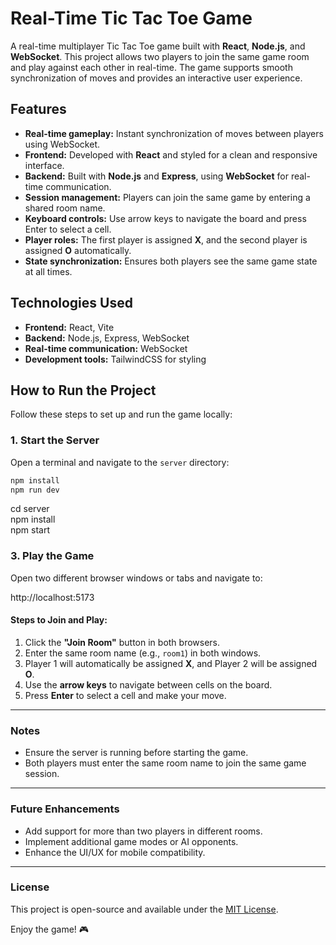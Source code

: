 # Real-Time Tic Tac Toe Game  

A real-time multiplayer Tic Tac Toe game built with **React**, **Node.js**, and **WebSocket**. This project allows two players to join the same game room and play against each other in real-time. The game supports smooth synchronization of moves and provides an interactive user experience.  

## Features  
- **Real-time gameplay:** Instant synchronization of moves between players using WebSocket.  
- **Frontend:** Developed with **React** and styled for a clean and responsive interface.  
- **Backend:** Built with **Node.js** and **Express**, using **WebSocket** for real-time communication.  
- **Session management:** Players can join the same game by entering a shared room name.  
- **Keyboard controls:** Use arrow keys to navigate the board and press Enter to select a cell.  
- **Player roles:** The first player is assigned **X**, and the second player is assigned **O** automatically.  
- **State synchronization:** Ensures both players see the same game state at all times.  

## Technologies Used  
- **Frontend:** React, Vite  
- **Backend:** Node.js, Express, WebSocket  
- **Real-time communication:** WebSocket  
- **Development tools:** TailwindCSS for styling  

## How to Run the Project  

Follow these steps to set up and run the game locally:  

### 1. Start the Server  
Open a terminal and navigate to the `server` directory:  
```bash  
npm install  
npm run dev  

`````
cd server  
npm install  
npm start  



### 3. Play the Game  

Open two different browser windows or tabs and navigate to:  

http://localhost:5173  


#### Steps to Join and Play:  
1. Click the **"Join Room"** button in both browsers.  
2. Enter the same room name (e.g., `room1`) in both windows.  
3. Player 1 will automatically be assigned **X**, and Player 2 will be assigned **O**.  
4. Use the **arrow keys** to navigate between cells on the board.  
5. Press **Enter** to select a cell and make your move.  

---

### Notes  
- Ensure the server is running before starting the game.  
- Both players must enter the same room name to join the same game session.  

---

### Future Enhancements  
- Add support for more than two players in different rooms.  
- Implement additional game modes or AI opponents.  
- Enhance the UI/UX for mobile compatibility.  

---

### License  
This project is open-source and available under the [MIT License](LICENSE).  

Enjoy the game! 🎮  





